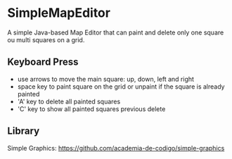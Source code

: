 # SimpleMapEditor

A simple Java-based Map Editor that can paint and delete only one square ou multi squares on a grid.


## Keyboard Press
- use arrows to move the main square: up, down, left and right
- space key to paint square on the grid or unpaint if the square is already painted
- 'A' key to delete all painted squares
- 'C' key to show all painted squares previous delete


## Library

Simple Graphics: https://github.com/academia-de-codigo/simple-graphics
